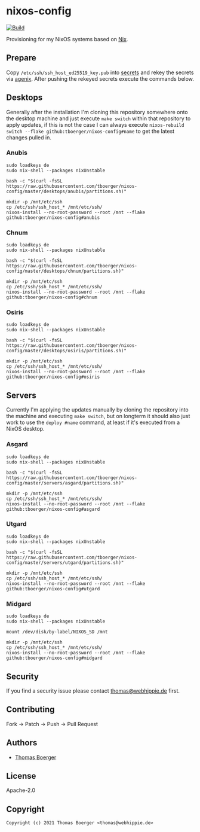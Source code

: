 # nixos-config

[![Build](https://github.com/tboerger/nixos-config/actions/workflows/build.yml/badge.svg)](https://github.com/tboerger/nixos-config/actions/workflows/build.yml)

Provisioning for my NixOS systems based on [Nix][nix].

## Prepare

Copy `/etc/ssh/ssh_host_ed25519_key.pub` into [secrets](./secrets/secrets.nix)
and rekey the secrets via [agenix][agenix]. After pushing the rekeyed secrets
execute the commands below.

## Desktops

Generally after the installation I'm cloning this repository somewhere onto the
desktop machine and just execute `make switch` within that repository to apply
updates, if this is not the case I can always execute
`nixos-rebuild switch --flake github:tboerger/nixos-config#name` to get the
latest changes pulled in.

### Anubis

```console
sudo loadkeys de
sudo nix-shell --packages nixUnstable

bash -c "$(curl -fsSL https://raw.githubusercontent.com/tboerger/nixos-config/master/desktops/anubis/partitions.sh)"

mkdir -p /mnt/etc/ssh
cp /etc/ssh/ssh_host_* /mnt/etc/ssh/
nixos-install --no-root-password --root /mnt --flake github:tboerger/nixos-config#anubis
```

### Chnum

```console
sudo loadkeys de
sudo nix-shell --packages nixUnstable

bash -c "$(curl -fsSL https://raw.githubusercontent.com/tboerger/nixos-config/master/desktops/chnum/partitions.sh)"

mkdir -p /mnt/etc/ssh
cp /etc/ssh/ssh_host_* /mnt/etc/ssh/
nixos-install --no-root-password --root /mnt --flake github:tboerger/nixos-config#chnum
```

### Osiris

```console
sudo loadkeys de
sudo nix-shell --packages nixUnstable

bash -c "$(curl -fsSL https://raw.githubusercontent.com/tboerger/nixos-config/master/desktops/osiris/partitions.sh)"

mkdir -p /mnt/etc/ssh
cp /etc/ssh/ssh_host_* /mnt/etc/ssh/
nixos-install --no-root-password --root /mnt --flake github:tboerger/nixos-config#osiris
```

## Servers

Currently I'm applying the updates manually by cloning the repository into the
machine and executing `make switch`, but on longterm it should also just work to
use the `deploy #name` command, at least if it's executed from a NixOS desktop.

### Asgard

```console
sudo loadkeys de
sudo nix-shell --packages nixUnstable

bash -c "$(curl -fsSL https://raw.githubusercontent.com/tboerger/nixos-config/master/servers/asgard/partitions.sh)"

mkdir -p /mnt/etc/ssh
cp /etc/ssh/ssh_host_* /mnt/etc/ssh/
nixos-install --no-root-password --root /mnt --flake github:tboerger/nixos-config#asgard
```

### Utgard

```console
sudo loadkeys de
sudo nix-shell --packages nixUnstable

bash -c "$(curl -fsSL https://raw.githubusercontent.com/tboerger/nixos-config/master/servers/utgard/partitions.sh)"

mkdir -p /mnt/etc/ssh
cp /etc/ssh/ssh_host_* /mnt/etc/ssh/
nixos-install --no-root-password --root /mnt --flake github:tboerger/nixos-config#utgard
```

### Midgard

```console
sudo loadkeys de
sudo nix-shell --packages nixUnstable

mount /dev/disk/by-label/NIXOS_SD /mnt

mkdir -p /mnt/etc/ssh
cp /etc/ssh/ssh_host_* /mnt/etc/ssh/
nixos-install --no-root-password --root /mnt --flake github:tboerger/nixos-config#midgard
```

## Security

If you find a security issue please contact thomas@webhippie.de first.

## Contributing

Fork -> Patch -> Push -> Pull Request

## Authors

-   [Thomas Boerger](https://github.com/tboerger)

## License

Apache-2.0

## Copyright

```console
Copyright (c) 2021 Thomas Boerger <thomas@webhippie.de>
```

[nix]: https://nixos.org/manual/nix/stable/
[agenix]: https://github.com/ryantm/agenix
